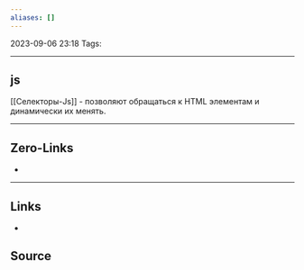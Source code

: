 ```yaml
---
aliases: []
---
```


2023-09-06 23:18
Tags: 

___

## js

[[Селекторы-Js]] - позволяют обращаться к HTML элементам и динамически их менять.



___

## Zero-Links
-

___

## Links
-

## Source

